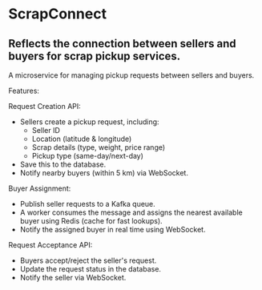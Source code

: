 # ScrapConnect
## Reflects the connection between sellers and buyers for scrap pickup services.

A microservice for managing pickup requests between sellers and buyers.

Features:

Request Creation API:

- Sellers create a pickup request, including:
  - Seller ID
  - Location (latitude & longitude)
  - Scrap details (type, weight, price range)
  - Pickup type (same-day/next-day)
- Save this to the database.
- Notify nearby buyers (within 5 km) via WebSocket.

Buyer Assignment:

- Publish seller requests to a Kafka queue.
- A worker consumes the message and assigns the nearest available buyer using Redis (cache for fast lookups).
- Notify the assigned buyer in real time using WebSocket.

Request Acceptance API:

- Buyers accept/reject the seller's request.
- Update the request status in the database.
- Notify the seller via WebSocket.
